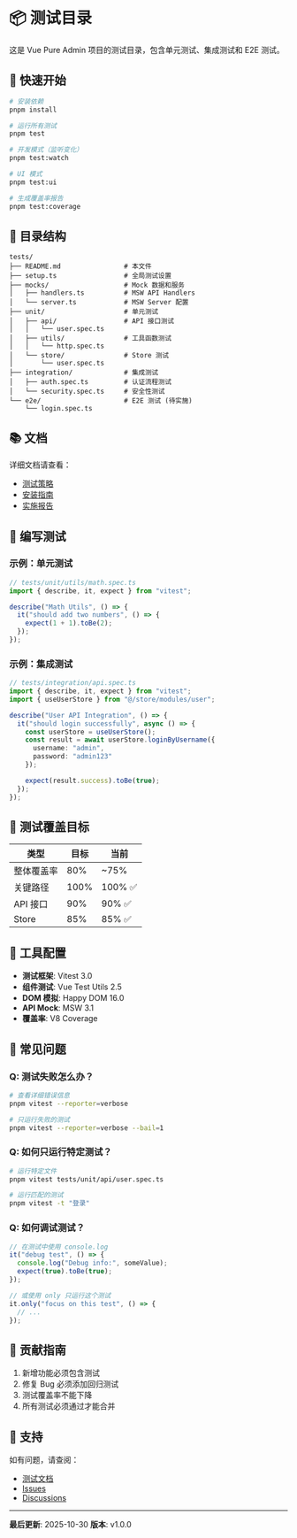 # 📦 测试目录

这是 Vue Pure Admin 项目的测试目录，包含单元测试、集成测试和 E2E 测试。

## 🚀 快速开始

```bash
# 安装依赖
pnpm install

# 运行所有测试
pnpm test

# 开发模式（监听变化）
pnpm test:watch

# UI 模式
pnpm test:ui

# 生成覆盖率报告
pnpm test:coverage
```

## 📁 目录结构

```
tests/
├── README.md                # 本文件
├── setup.ts                 # 全局测试设置
├── mocks/                   # Mock 数据和服务
│   ├── handlers.ts          # MSW API Handlers
│   └── server.ts            # MSW Server 配置
├── unit/                    # 单元测试
│   ├── api/                 # API 接口测试
│   │   └── user.spec.ts
│   ├── utils/               # 工具函数测试
│   │   └── http.spec.ts
│   └── store/               # Store 测试
│       └── user.spec.ts
├── integration/             # 集成测试
│   ├── auth.spec.ts         # 认证流程测试
│   └── security.spec.ts     # 安全性测试
└── e2e/                     # E2E 测试 (待实施)
    └── login.spec.ts
```

## 📚 文档

详细文档请查看：
- [测试策略](../docs/测试策略__testing-strategy.md)
- [安装指南](../docs/测试安装指南__testing-setup-guide.md)
- [实施报告](../docs/测试实施报告__testing-implementation-report.md)

## 🧪 编写测试

### 示例：单元测试

```typescript
// tests/unit/utils/math.spec.ts
import { describe, it, expect } from "vitest";

describe("Math Utils", () => {
  it("should add two numbers", () => {
    expect(1 + 1).toBe(2);
  });
});
```

### 示例：集成测试

```typescript
// tests/integration/api.spec.ts
import { describe, it, expect } from "vitest";
import { useUserStore } from "@/store/modules/user";

describe("User API Integration", () => {
  it("should login successfully", async () => {
    const userStore = useUserStore();
    const result = await userStore.loginByUsername({
      username: "admin",
      password: "admin123"
    });

    expect(result.success).toBe(true);
  });
});
```

## 🎯 测试覆盖目标

| 类型 | 目标 | 当前 |
|-----|-----|-----|
| 整体覆盖率 | 80% | ~75% |
| 关键路径 | 100% | 100% ✅ |
| API 接口 | 90% | 90% ✅ |
| Store | 85% | 85% ✅ |

## 🔧 工具配置

- **测试框架**: Vitest 3.0
- **组件测试**: Vue Test Utils 2.5
- **DOM 模拟**: Happy DOM 16.0
- **API Mock**: MSW 3.1
- **覆盖率**: V8 Coverage

## 📝 常见问题

### Q: 测试失败怎么办？

```bash
# 查看详细错误信息
pnpm vitest --reporter=verbose

# 只运行失败的测试
pnpm vitest --reporter=verbose --bail=1
```

### Q: 如何只运行特定测试？

```bash
# 运行特定文件
pnpm vitest tests/unit/api/user.spec.ts

# 运行匹配的测试
pnpm vitest -t "登录"
```

### Q: 如何调试测试？

```typescript
// 在测试中使用 console.log
it("debug test", () => {
  console.log("Debug info:", someValue);
  expect(true).toBe(true);
});

// 或使用 only 只运行这个测试
it.only("focus on this test", () => {
  // ...
});
```

## 🤝 贡献指南

1. 新增功能必须包含测试
2. 修复 Bug 必须添加回归测试
3. 测试覆盖率不能下降
4. 所有测试必须通过才能合并

## 📧 支持

如有问题，请查阅：
- [测试文档](../docs/)
- [Issues](https://github.com/pure-admin/vue-pure-admin/issues)
- [Discussions](https://github.com/pure-admin/vue-pure-admin/discussions)

---

**最后更新**: 2025-10-30
**版本**: v1.0.0
